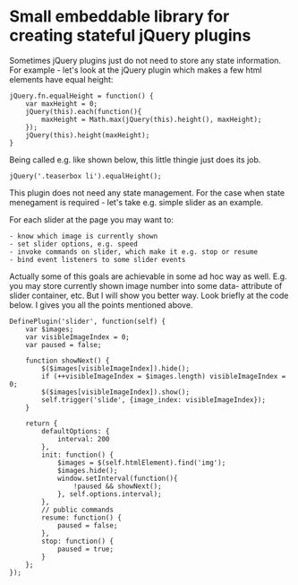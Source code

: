 Small embeddable library for creating stateful jQuery plugins
====================================================

Sometimes jQuery plugins just do not need to store any state information.
For example - let's look at the jQuery plugin which makes a few html elements have equal height:

    jQuery.fn.equalHeight = function() {
        var maxHeight = 0;
        jQuery(this).each(function(){
            maxHeight = Math.max(jQuery(this).height(), maxHeight);
        });
        jQuery(this).height(maxHeight);
    }

Being called e.g. like shown below, this little thingie just does its job.

    jQuery('.teaserbox li').equalHeight();

This plugin does not need any state management. For the case when state menegament is required - let's 
take e.g. simple slider as an example.

For each slider at the page you may want to:

    - know which image is currently shown
    - set slider options, e.g. speed
    - invoke commands on slider, which make it e.g. stop or resume
    - bind event listeners to some slider events

Actually some of this goals are achievable in some ad hoc way as well. E.g. you may store currently shown
image number into some data- attribute of slider container, etc. But I will show you better way.
Look briefly at the code below. I gives you all the points mentioned above.

    DefinePlugin('slider', function(self) {
        var $images;
        var visibleImageIndex = 0;
        var paused = false;

        function showNext() {
            $($images[visibleImageIndex]).hide();
            if (++visibleImageIndex = $images.length) visibleImageIndex = 0;
            $($images[visibleImageIndex]).show();
            self.trigger('slide', {image_index: visibleImageIndex});
        }

        return {
            defaultOptions: {
                interval: 200
            },
            init: function() {
                $images = $(self.htmlElement).find('img');
                $images.hide();
                window.setInterval(function(){                    
                    !paused && showNext();
                }, self.options.interval);
            },
            // public commands
            resume: function() {
                paused = false;
            },
            stop: function() {
                paused = true;
            }
        };
    });
